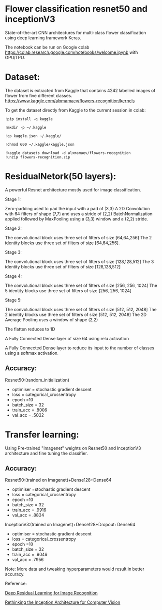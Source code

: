 # Flower classification resnet50 and inceptionV3

State-of-the-art CNN architectures for multi-class flower classification using deep learning framework Keras.


The notebook can be run on Google colab https://colab.research.google.com/notebooks/welcome.ipynb with GPU/TPU. 

# Dataset:



The dataset is extracted from Kaggle that contains 4242 labelled images of flower from five different classes.
https://www.kaggle.com/alxmamaev/flowers-recognition/kernels

To get the dataset directly from Kaggle to the current session in colab:


	!pip install -q kaggle
	
	!mkdir -p ~/.kaggle
	
	!cp kaggle.json ~/.kaggle/
	
	!chmod 600 ~/.kaggle/kaggle.json
	
	!kaggle datasets download -d alxmamaev/flowers-recognition
	!unzip flowers-recognition.zip

# ResidualNetork(50 layers):

A powerful Resnet architecture mostly used for image classification.


Stage 1:

Zero-padding used to pad the input with a pad of (3,3)
A 2D Convolution with 64 filters of shape (7,7) and uses a stride of (2,2)
BatchNormalization applied followed by MaxPooling using a (3,3) window and a (2,2) stride.


Stage 2:

The convolutional block uses three set of filters of size [64,64,256]
The 2 identity blocks use three set of filters of size [64,64,256].


Stage 3:


The convolutional block uses three set of filters of size [128,128,512]
The 3 identity blocks use three set of filters of size [128,128,512]


Stage 4:


The convolutional block uses three set of filters of size [256, 256, 1024]
The 5 identity blocks use three set of filters of size [256, 256, 1024]


Stage 5:


The convolutional block uses three set of filters of size [512, 512, 2048]
The 2 identity blocks use three set of filters of size [512, 512, 2048]
The 2D Average Pooling uses a window of shape (2,2) 

The flatten reduces to 1D

A Fully Connected Dense layer of size 64 using relu activation

A Fully Connected Dense layer to reduce its input to the number of classes using a softmax activation.

 ## Accuracy:
 
 Resnet50:(random_initialization)
 
 * optimiser = stochastic gradient descent 
 * loss = categorical_crossentropy
 * epoch =10
 * batch_size = 32
 * train_acc = .8006
 * val_acc  = .5032
 
 # Transfer learning:

Using Pre-trained "Imagenet" weights on Resnet50 and InceptionV3 architecture and fine tuning the classifier.

## Accuracy:                       							

Resnet50:(trained on Imagenet)+Dense128+Dense64

* optimiser =stochastic gradient descent 
* loss = categorical_crossentropy
* epoch =10
* batch_size = 32
* train_acc = .9916
* val_acc  = .8834

InceptionV3:(trained on Imagenet)+Dense128+Dropout+Dense64

* optimiser = stochastic gradient descent  
* loss = categorical_crossentropy
* epoch =10
* batch_size = 32
* train_acc = .9046
* val_acc  = .7956

Note: More data and tweaking hyperparameters would result in better accuracy.

Reference:

[Deep Residual Learning for Image Recognition](https://arxiv.org/abs/1512.03385)

[Rethinking the Inception Architecture for Computer Vision](https://arxiv.org/abs/1512.00567)
